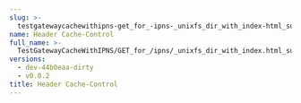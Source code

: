 ```yaml
---
slug: >-
  testgatewaycachewithipns-get_for_-ipns-_unixfs_dir_with_index-html_succeeds-header_cache-control
name: Header Cache-Control
full_name: >-
  TestGatewayCacheWithIPNS/GET_for_/ipns/_unixfs_dir_with_index.html_succeeds/Header_Cache-Control
versions:
  - dev-44b0eaa-dirty
  - v0.0.2
title: Header Cache-Control
---
```


